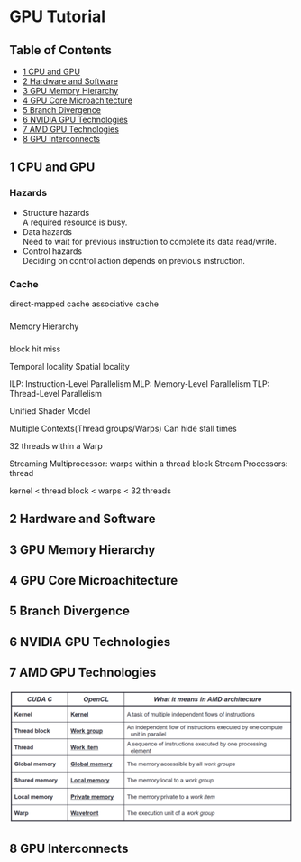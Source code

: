 # GPU Tutorial

## Table of Contents
- [1 CPU and GPU](#1-cpu-and-gput)
- [2 Hardware and Software](#2-hardware-and-software)
- [3 GPU Memory Hierarchy](#3-gpu-memory-hierarchy)
- [4 GPU Core Microachitecture](#4-gpu-core-microachitecture)
- [5 Branch Divergence](#5-branch-divergence)
- [6 NVIDIA GPU Technologies](#6-nvidia-gpu-technologies)
- [7 AMD GPU Technologies](#7-amd-gpu-technologies)
- [8 GPU Interconnects](#8-gpu-interconnects)

## 1 CPU and GPU
### Hazards<br />
- Structure hazards<br />
A required resource is busy.
- Data hazards<br />
Need to wait for previous instruction to complete its data read/write.
- Control hazards<br />
Deciding on control action depends on previous instruction.

### Cache<br />
direct-mapped cache
associative cache

### 
Memory Hierarchy

###
block
hit
miss

Temporal locality
Spatial locality

ILP: Instruction-Level Parallelism
MLP: Memory-Level Parallelism
TLP: Thread-Level Parallelism

Unified Shader Model

Multiple Contexts(Thread groups/Warps) 
Can hide stall times

32 threads within a Warp

Streaming Multiprocessor: warps within a thread block 
Stream Processors: thread

kernel < thread block < warps < 32 threads

## 2 Hardware and Software

## 3 GPU Memory Hierarchy

## 4 GPU Core Microachitecture

## 5 Branch Divergence

## 6 NVIDIA GPU Technologies

## 7 AMD GPU Technologies
![](images/cuda_vs_opencl.png)

## 8 GPU Interconnects

